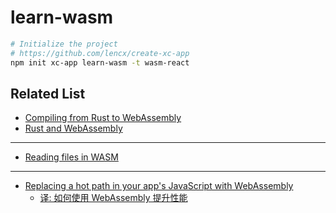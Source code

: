 # learn-wasm

```bash
# Initialize the project
# https://github.com/lencx/create-xc-app
npm init xc-app learn-wasm -t wasm-react
```

## Related List

* [Compiling from Rust to WebAssembly](https://developer.mozilla.org/en-US/docs/WebAssembly/Rust_to_wasm)
* [Rust and WebAssembly](https://rustwasm.github.io)

---

* [Reading files in WASM](https://github.com/rustwasm/wasm-bindgen/issues/1727)

---

* [Replacing a hot path in your app's JavaScript with WebAssembly](https://developers.google.com/web/updates/2019/02/hotpath-with-wasm)
  * [译: 如何使用 WebAssembly 提升性能](https://www.infoq.cn/article/2IHWa2Ivbvw*hFw6fvk6)
